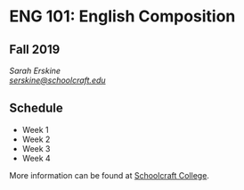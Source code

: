 # ENG 101: English Composition
## Fall 2019
*Sarah Erskine*  
*serskine@schoolcraft.edu*

## **Schedule**

- Week 1
- Week 2
- Week 3
- Week 4



More information can be found at [Schoolcraft College](https://www.schoolcraft.edu).
